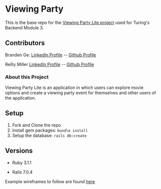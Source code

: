 # Viewing Party

This is the base repo for the [Viewing Party Lite project](https://backend.turing.edu/module3/projects/viewing_party_lite) used for Turing's Backend Module 3.

## Contributors

Branden Ge: [LinkedIn Profile](https://www.linkedin.com/in/brandenge/) -- [Github Profile](https://github.com/brandenge)

Reilly Miller [LinkedIn Profile](https://www.linkedin.com/in/reilly-miller-6b6131266/) -- [Github Profile](https://github.com/rmiller220)

### About this Project

Viewing Party Lite is an application in which users can explore movie options and create a viewing party event for themselves and other users of the application.

## Setup

1. Fork and Clone the repo
2. Install gem packages: `bundle install`
3. Setup the database: `rails db:create`


## Versions

- Ruby 3.1.1

- Rails 7.0.4

Example wireframes to follow are found [here](https://backend.turing.edu/module3/projects/viewing_party_lite/wireframes)
